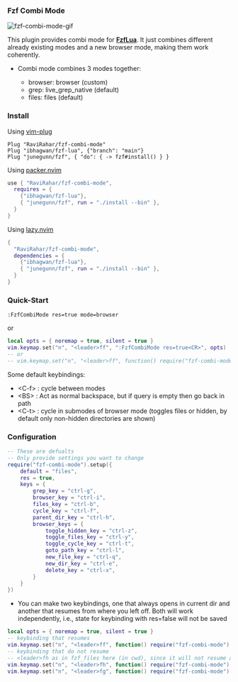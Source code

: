 ### Fzf Combi Mode

![fzf-combi-mode-gif](https://raw.githubusercontent.com/wiki/RaviRahar/fzf-combi-mode/fzf-combi-mode.gif)

This plugin provides combi mode for [**FzfLua**](https://github.com/ibhagwan/fzf-lua). It just combines different
already existing modes and a new browser mode, making them work coherently.

- Combi mode combines 3 modes together:

  - browser: browser (custom)
  - grep: live_grep_native (default)
  - files: files (default)

### Install

Using [vim-plug](https://github.com/junegunn/vim-plug)

```vim
Plug "RaviRahar/fzf-combi-mode"
Plug "ibhagwan/fzf-lua", {"branch": "main"}
Plug "junegunn/fzf", { "do": { -> fzf#install() } }
```

Using [packer.nvim](https://github.com/wbthomason/packer.nvim)

```lua
use { "RaviRahar/fzf-combi-mode",
  requires = {
    {"ibhagwan/fzf-lua"},
    { "junegunn/fzf", run = "./install --bin" },
  }
}

```

Using [lazy.nvim](https://github.com/folke/lazy.nvim)

```lua
{
  "RaviRahar/fzf-combi-mode",
  dependencies = {
    {"ibhagwan/fzf-lua"},
    { "junegunn/fzf", run = "./install --bin" },
  }
}
```

### Quick-Start

```vim
:FzfCombiMode res=true mode=browser
```

or

```lua
local opts = { noremap = true, silent = true }
vim.keymap.set("n", "<leader>ff", ":FzfCombiMode res=true<CR>", opts)
-- or
-- vim.keymap.set("n", "<leader>ff", function() require("fzf-combi-mode").mode_combi() end, opts)
```

Some default keybindings:

- \<C-f\> : cycle between modes
- \<BS\> : Act as normal backspace, but if query is empty then go back in path
- \<C-t\> : cycle in submodes of browser mode (toggles files or hidden, by
  default only non-hidden directories are shown)

### Configuration

```lua
-- These are defualts
-- Only provide settings you want to change
require("fzf-combi-mode").setup({
    default = "files",
    res = true,
    keys = {
        grep_key = "ctrl-g",
        browser_key = "ctrl-i",
        files_key = "ctrl-b",
        cycle_key = "ctrl-f",
        parent_dir_key = "ctrl-h",
        browser_keys = {
            toggle_hidden_key = "ctrl-z",
            toggle_files_key = "ctrl-y",
            toggle_cycle_key = "ctrl-t",
            goto_path_key = "ctrl-l",
            new_file_key = "ctrl-q",
            new_dir_key = "ctrl-e",
            delete_key = "ctrl-x",
        }
    }
})
```

- You can make two keybindings, one that always opens in current dir and another
  that resumes from where you left off. Both will work independently, i.e., state
  for keybinding with res=false will not be saved

```lua
local opts = { noremap = true, silent = true }
-- keybinding that resumes
vim.keymap.set("n", "<leader>ff", function() require("fzf-combi-mode").mode_combi({ mode = "files" }) end, opts)
-- keybinding that do not resume
-- <leader>fh as in fzf_files here (in cwd), since it will not resume and will always open in cwd
vim.keymap.set("n", "<leader>fh", function() require("fzf-combi-mode").mode_combi({ res = false, mode = "files" }) end, opts)
vim.keymap.set("n", "<leader>fg", function() require("fzf-combi-mode").mode_combi({ res = false, mode = "grep" }) end, opts)
```
